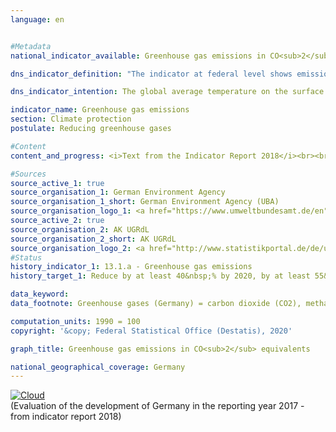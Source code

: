 ```yaml
---                   
language: en                   


#Metadata                   
national_indicator_available: Greenhouse gas emissions in CO<sub>2</sub> equivalents                   

dns_indicator_definition: "The indicator at federal level shows emissions of the following greenhouse gases (substances or substance groups) in CO<sub>2</sub> equivalents: carbon dioxide (CO<sub>2</sub>), methane (CH<sub>4</sub>), laughing gas (N<sub>2</sub>O), nitrogen triflouride (NF<sub>3</sub>), hydroflourocarbons (HFC), perflourocarbons (PFC) as well as sulphur hexaflouride (SF<sub>6</sub>)."                   

dns_indicator_intention: The global average temperature on the surface of the Earth is continuously rising due to the increasing concentration of carbon dioxide and other greenhouse gases in the atmosphere, which is already having detectable consequences on the climate system today. The Federal Government therefore aims to lower greenhouse gas emissions in Germany by at least 40&nbsp;% compared with 1990 by 2020. Additional targets are the reduction by at least 55&nbsp;% by 2030, by at least 70&nbsp;% by 2040 and by 80 to 95&nbsp;% by 2050 – in each case compared with 1990.                   

indicator_name: Greenhouse gas emissions                   
section: Climate protection                   
postulate: Reducing greenhouse gases                   

#Content                    
content_and_progress: <i>Text from the Indicator Report 2018</i><br><br>To summarise the various greenhouse gases into a single index, they are each expressed in “CO<sub>2</sub> equivalents”, which means that they are converted into the quantity of CO<sub>2</sub> that would have a comparable impact on global warming. Because of cumulation, however, the development of the individual greenhouse gases cannot be determined. A negative development of one greenhouse gas can for instance be concealed by a positive development of another greenhouse gas.<br><br>The data are provided annually by the German Environment Agency as part of the reporting under the United Nations Framework Convention on Climate Change and the Kyoto Protocol. The determination and reporting of emissions is subject to a comprehensive quality management system.<br><br>The calculation is made according to the polluter pays and territorial concept. This means that the most important sources of emissions in Germany are identified for all greenhouse gases and air pollutants. For these sources the level of emissions under certain conditions was determined. As a result, a specific emissions factor is obtained, which is then multiplied by the activity data of a source to quantify the amount of emissions.<br><br>Note that the indicator according to the Kyoto Protocol does not show the carbon dioxide emissions arising from land use, land use change and forestry. Sea transport and international air transport are also excluded from the calculation.<br><br>A closer look at the development over the last five years shows that the indicator has not developed in a stable manner. In 2013, the emission values of greenhouse gases increased by 1.4&nbsp;%, while they decreased considerably by 3.1&nbsp;% in 2014. In 2015 and 2016, they again increased slightly by 0.3&nbsp;% and 0.2&nbsp;%, respectively. In the long run, as was shown by the near real time forecast of the German Environment Agency in 2017, a decline of a total of 27.7&nbsp;% compared with 1990 can be observed. If the development recorded over the last five years continues, it is unlikely that the target set for 2020 – a 40% reduction compared with 1990 – can be achieved.<br><br>Carbon dioxide accounted for the by far largest proportion of total greenhouse gas emissions in 2017 (88.1&nbsp;%), compared with 84.1&nbsp;% in 1990. Methane contributed 6.0&nbsp;%, laughing gas 4.2&nbsp;%, hydroflourocarbons 1.2&nbsp;% and sulphur hexaflouride 0.4&nbsp;% to the greenhouse gas emissions (last two figures for 2016). By far the largest part of the CO<sub>2</sub> emissions is created by the generation of electricity and heat. Methane and laughing gas are emitted primarily by agricultural production.<br><br>The indicator has cross references, for instance, to indicators 3.2 “Air pollution”, 7.2 “Renewable energies” and 11.2 “Mobility”.                   

#Sources
source_active_1: true                           
source_organisation_1: German Environment Agency                           
source_organisation_1_short: German Environment Agency (UBA)                           
source_organisation_logo_1: <a href="https://www.umweltbundesamt.de/en"><img src="https://g205sdgs.github.io/sdg-indicators/public/LogosEn/uba.png" alt="Logo German Environment Agency (UBA)" title="Click here to visit the homepage of the organization"></a>
source_active_2: true                           
source_organisation_2: AK UGRdL                           
source_organisation_2_short: AK UGRdL                           
source_organisation_logo_2: <a href="http://www.statistikportal.de/de/ugrdl/der-ak-ugrdl"><img src="https://g205sdgs.github.io/sdg-indicators/public/LogosEn/akugrdl.png" alt="Logo AK UGRdL" title="Click here to visit the homepage of the organization"></a>
#Status                   
history_indicator_1: 13.1.a - Greenhouse gas emissions                   
history_target_1: Reduce by at least 40&nbsp;% by 2020, by at least 55&nbsp;% by 2030, by at least 70&nbsp;% by 2040 and by 80 to 95&nbsp;% by 2050 – in each case compared with 1990

data_keyword:                    
data_footnote: Greenhouse gases (Germany) = carbon dioxide (CO2), methane (CH4), laughing gas (N2O), sulphur hexaflouride (SF6), nitrogen triflouride (NF3), hydroflourocarbons (HFC) and perflourocarbons (PFC)<br>Greenhouse gases (Federal states) = carbon dioxide (CO2), methane (CH4), laughing gas (N2O)                   

computation_units: 1990 = 100                   
copyright: '&copy; Federal Statistical Office (Destatis), 2020'                   

graph_title: Greenhouse gas emissions in CO<sub>2</sub> equivalents                   

national_geographical_coverage: Germany                   
---
```

<div>                           
  <div class="my-header">                           
    <a href="https://sustainabledevelopment-deutschland.github.io/en/status/"><img src="https://g205sdgs.github.io/sdg-indicators/public/Wettersymbole/Wolke.png" title="The indicator is moving in the right direction but if the trend continues, the target value will be missed by more than 20&nbsp;% in the target year" alt="Cloud" />                           
    </a>                           
  </div>
  <div class="my-header-note">
    <span>(Evaluation of the development of Germany in the reporting year 2017 - from indicator report 2018)</span>
  </div>                           
</div>